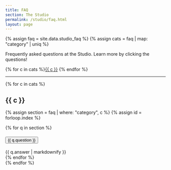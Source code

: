```yaml
---
title: FAQ
section: The Studio
permalink: /studio/faq.html
layout: page
---
```


{% assign faq = site.data.studio_faq %}
{% assign cats = faq | map: "category" | uniq %}

<p class="py-3">Frequently asked questions at the Studio. Learn more by clicking the questions!</p>

<div class="text-center py-3">
{% for c in cats %}<a href="#faq-{{ c | slugify }}" class="btn btn-secondary btn-sm my-2" >{{ c }}</a>
{% endfor %}</div>
<hr>
{% for c in cats %}
<h2 id="faq-{{ c | slugify }}">{{ c }}</h2>

{% assign section = faq | where: "category", c %}
{% assign id = forloop.index %}
<div class="accordion mb-3" id="accordion{{ id }}">
    {% for q in section %}
    <div class="accordion-item">
      <h4 class="accordion-header" id="heading{{ id }}_{{ forloop.index }}">
        <button class="accordion-button collapsed" type="button" data-bs-toggle="collapse" data-bs-target="#collapse{{ id }}_{{ forloop.index }}" aria-expanded="{% if include.open == true %}true{% else %}false{% endif %}" aria-controls="collapse{{ id }}_{{ forloop.index }}">
            {{ q.question }}
        </button>
      </h4>
      <div id="collapse{{ id }}_{{ forloop.index }}" class="accordion-collapse collapse" aria-labelledby="heading{{ id }}_{{ forloop.index }}" data-bs-parent="#accordion{{ id }}">
        <div class="accordion-body">
            {{ q.answer | markdownify }}
        </div>
      </div>
    </div>
    {% endfor %}
</div>
{% endfor %}
